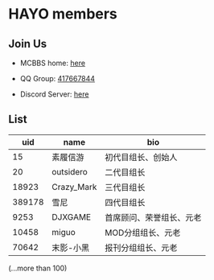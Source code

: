 # HAYO members

## Join Us

- MCBBS home: [here](http://mcbbs.tvt.im/forum.php?mod=group&fid=128)

- QQ Group: [417667844](http://dwz.cn/joinhayo)

- Discord Server: [here](https://discord.gg/3dR7Yp5)

## List

uid    |     name    |    bio
------ | ----------- | -----------
15     | 素履信游     | 初代目组长、创始人
20     | outsidero   | 二代目组长
18923  | Crazy_Mark  | 三代目组长
389178 | 雪尼         | 四代目组长
9253   | DJXGAME     | 首席顾问、荣誉组长、元老
10458  | miguo       | MOD分组组长、元老
70642  | 末影-小黑    | 报刊分组组长、元老

(...more than 100)
